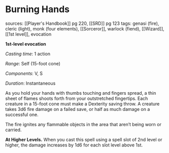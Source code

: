 # Burning Hands
sources: [[Player's Handbook]] pg 220, [[SRD]] pg 123
tags: genasi (fire), cleric (light), monk (four elements), [[Sorceror]], warlock (fiend), [[Wizard]], [[1st level]], evocation

**1st-level evocation**

*Casting time*: 1 action

*Range*: Self (15-foot cone)

*Components*: V, S

*Duration*: Instantaneous

As you hold your hands with thumbs touching and fingers spread, a thin sheet of flames shoots forth from your outstretched fingertips. Each creature in a 15-foot cone must make a Dexterity saving throw. A creature takes 3d6 fire damage on a failed save, or half as much damage on a successful one.

The fire ignites any flammable objects in the area that aren’t being worn or carried.

**At Higher Levels.** When you cast this spell using a spell slot of 2nd level or higher, the damage increases by 1d6 for each slot level above 1st.
